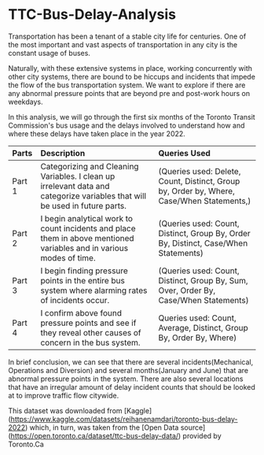 # TTC-Bus-Delay-Analysis

Transportation has been a tenant of a stable city life for centuries. One of the most important and vast aspects of transportation in any city is the constant usage of buses.
 
Naturally, with these extensive systems in place, working concurrently with other city systems, there are bound to be hiccups and incidents that impede the flow of the bus transportation system. We want to explore if there are any abnormal pressure points that are beyond pre and post-work hours on weekdays.
 
In this analysis, we will go through the first six months of the Toronto Transit Commission's bus usage and the delays involved to understand how and where these delays have taken place in the year 2022.

|**Parts**|**Description**|**Queries Used**|
| :------------- |:-------------| :-----|
| Part 1      |Categorizing and Cleaning Variables. I clean up irrelevant data and categorize variables that will be used in future parts. |(Queries used: Delete, Count, Distinct, Group by, Order by, Where, Case/When Statements,)|
| Part 2     |   I begin analytical work to count incidents and place them in above mentioned variables and in various modes of time.   | (Queries used: Count, Distinct, Group By, Order By, Distinct, Case/When Statements) |
| Part 3 |    I begin finding pressure points in the entire bus system where alarming rates of incidents occur. | (Queries used: Count, Distinct, Group By, Sum, Over, Order By, Case/When Statements)  |
| Part 4 |    I confirm above found pressure points and see if they reveal other causes of concern in the bus system.     |Queries used: Count, Average, Distinct, Group By, Order By, Where)  |

In brief conclusion, we can see that there are several incidents(Mechanical, Operations and Diversion) and several months(January and June) that are abnormal pressure points in the system. There are also several locations that have an irregular amount of delay incident counts that should be looked at to improve traffic flow citywide.

This dataset was downloaded from [Kaggle] (https://www.kaggle.com/datasets/reihanenamdari/toronto-bus-delay-2022) which, in turn, was taken from the [Open Data source] (https://open.toronto.ca/dataset/ttc-bus-delay-data/) provided by Toronto.Ca
